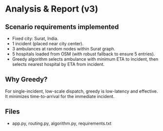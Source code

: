 # Analysis & Report (v3)

## Scenario requirements implemented
- Fixed city: Surat, India.
- 1 incident (placed near city center).
- 3 ambulances at random nodes within Surat graph.
- 5 hospitals loaded from OSM (with robust fallback to ensure 5 entries).
- Greedy algorithm selects ambulance with minimum ETA to incident, then selects nearest hospital by ETA from incident.

## Why Greedy?
For single-incident, low-scale dispatch, greedy is low-latency and effective. It minimizes time-to-arrival for the immediate incident.

## Files
- app.py, routing.py, algorithm.py, requirements.txt
